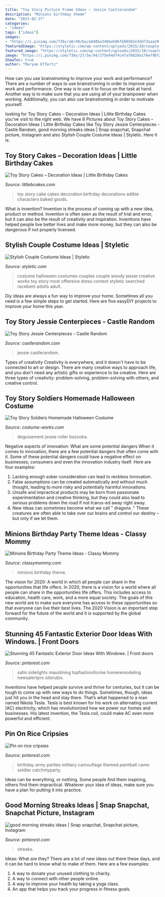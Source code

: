 ```yaml
---
title: "Toy Story Picture Frame Ideas ~ Jessie Castlerandom"
description: "Minions birthday theme"
date: "2023-02-27"
categories:
- "ideas"
tags: ["ideas"]
images:
- "https://i.pinimg.com/736x/a0/40/ba/a040ba348beb96fb80582e3dd73aaa29.jpg"
featuredImage: "https://styletic.com/wp-content/uploads/2015/10/couple-costume-ideas/14-couple-costume-ideas.jpg"
featured_image: "https://styletic.com/wp-content/uploads/2015/10/couple-costume-ideas/14-couple-costume-ideas.jpg"
image: "https://i.pinimg.com/736x/27/5e/94/275e94df4c47af8028e176ef9bf24509.jpg"
ShowToc: true
author: "Maryam Effertz"
---
```



How can you use brainstroming to improve your work and performance?
There are a number of ways to use brainstroming in order to improve your work and performance. One way is to use it to focus on the task at hand. Another way is to make sure that you are using all of your brainpower when working. Additionally, you can also use brainstroming in order to motivate yourself.

	

		
looking for Toy Story Cakes – Decoration Ideas | Little Birthday Cakes you've visit to the right web. We have 8 Pictures about Toy Story Cakes – Decoration Ideas | Little Birthday Cakes like Toy Story Jessie Centerpieces - Castle Random, good morning streaks ideas | Snap snapchat, Snapchat picture, Instagram and also Stylish Couple Costume Ideas | Styletic. Here it is:
		
    
## Toy Story Cakes – Decoration Ideas | Little Birthday Cakes

<img loading=lazy src="http://www.littlebcakes.com/wp-content/uploads/2014/02/Toy-Story-Cake-Decorations.jpg" onerror="this.onerror=null;this.src='https://tse3.mm.bing.net/th?id=OIP.gTYrNwFvE9FBo0bUhQXnZwHaJ4&amp;pid=15.1';" alt="Toy Story Cakes – Decoration Ideas | Little Birthday Cakes">

_Source: littlebcakes.com_

>toy story cake cakes decoration birthday decorations edible characters baked goods. 

	

What is invention?
Invention is the process of coming up with a new idea, product or method. Invention is often seen as the result of trial and error, but it can also be the result of creativity and inspiration. Inventions have helped people live better lives and make more money, but they can also be dangerous if not properly licensed.

    
## Stylish Couple Costume Ideas | Styletic

<img loading=lazy src="https://styletic.com/wp-content/uploads/2015/10/couple-costume-ideas/14-couple-costume-ideas.jpg" onerror="this.onerror=null;this.src='https://tse2.mm.bing.net/th?id=OIP.5eWxGIdwOPKB9GWIwHUfMAHaJ4&amp;pid=15.1';" alt="Stylish Couple Costume Ideas | Styletic">

_Source: styletic.com_

>costume halloween costumes couples couple woody jessie creative works toy story most offensive dress contest styletic searched racebent adults adult. 

	

Diy ideas are always a fun way to improve your home. Sometimes all you need is a few simple steps to get started. Here are five easyDIY projects to improve your home this year.

    
## Toy Story Jessie Centerpieces - Castle Random

<img loading=lazy src="https://castlerandom.com/wp-content/uploads/2019/11/Toy-story-centerpiece-2.jpg" onerror="this.onerror=null;this.src='https://tse1.mm.bing.net/th?id=OIP.u1CJeOzUlGnksfzDDBGO5AHaJ4&amp;pid=15.1';" alt="Toy Story Jessie Centerpieces - Castle Random">

_Source: castlerandom.com_

>jessie castlerandom. 

	

Types of creativity
Creativity is everywhere, and it doesn't have to be connected to art or design. There are many creative ways to approach life, and you don't need any artistic gifts or experience to be creative. Here are three types of creativity: problem-solving, problem-solving with others, and creative control.

    
## Toy Story Soldiers Homemade Halloween Costume

<img loading=lazy src="https://photos.costume-works.com/full/toy_story_soldiers.jpg" onerror="this.onerror=null;this.src='https://tse2.mm.bing.net/th?id=OIP.lQ3p_fKOaXcml5bQZ3ox8wHaJ3&amp;pid=15.1';" alt="Toy Story Soldiers Homemade Halloween Costume">

_Source: costume-works.com_

>deguisement jessie roller bazooka. 

	

Negative aspects of innovation: What are some potential dangers
When it comes to innovation, there are a few potential dangers that often come with it. Some of these potential dangers could have a negative effect on businesses, consumers and even the innovation industry itself. Here are four examples:
1. Lacking enough sober consideration can lead to reckless Innovation.
2. False assumptions can be created automatically and without much thought, leading to more risky and potentially harmful innovations.
3. Unsafe and impractical products may be born from passionate experimentation and creative thinking, but they could also lead to serious problems down the road if not Icarus-ed away right away. 
4. New ideas can sometimes become what we call " dragons ." These creatures are often able to take over our brains and control our destiny – but only if we let them.

    
## Minions Birthday Party Theme Ideas - Classy Mommy

<img loading=lazy src="http://classymommy.com/wp-content/uploads/2015/08/IMG_0338.jpg" onerror="this.onerror=null;this.src='https://tse4.mm.bing.net/th?id=OIP.h1rVCe32MWrHIlG6QhjfZgHaFj&amp;pid=15.1';" alt="Minions Birthday Party Theme Ideas - Classy Mommy">

_Source: classymommy.com_

>minions birthday theme. 

	

The vision for 2020: A world in which all people can share in the opportunities that life offers.
In 2020, there is a vision for a world where all people can share in the opportunities life offers. This includes access to education, health care, work, and a more equal society. The goals of this new world are to make sure everyone has access to these opportunities so that everyone can live their best lives. The 2020 Vision is an important step forward for the future of the world and it is supported by the global community.

    
## Stunning 45 Fantastic Exterior Door Ideas With Windows. | Front Doors

<img loading=lazy src="https://i.pinimg.com/736x/27/5e/94/275e94df4c47af8028e176ef9bf24509.jpg" onerror="this.onerror=null;this.src='https://tse3.mm.bing.net/th?id=OIP.unQ008eKYkAgVuYJ7GDrsgHaJ4&amp;pid=15.1';" alt="Stunning 45 Fantastic Exterior Door Ideas With Windows. | Front doors">

_Source: pinterest.com_

>satin sidelights mauidining topfashionforme homeremodeling newsalertpro siterubix. 

	

Inventions have helped people survive and thrive for centuries, but it can be tough to come up with new ways to do things. Sometimes, though, ideas just hit you in the head and stay there. That’s what happened to a man named Nikola Tesla. Tesla is best known for his work on alternating current (AC) electricity, which has revolutionized how we power our homes and businesses. His latest invention, the Tesla coil, could make AC even more powerful and efficient.

    
## Pin On Rice Cripsies

<img loading=lazy src="https://i.pinimg.com/736x/25/31/5f/25315f2e1d964461983a6651737b719a--army-birthday-parties-birthday-stuff.jpg" onerror="this.onerror=null;this.src='https://tse4.mm.bing.net/th?id=OIP.JfaCB5YWJJezs0AEGsIPZAHaJ3&amp;pid=15.1';" alt="Pin on rice cripsies">

_Source: pinterest.com_

>birthday army parties military camouflage themed paintball camo soldier catchmyparty. 

	

Ideas can be everything, or nothing. Some people find them inspiring, others find them impractical. Whatever your idea of ideas, make sure you have a plan for putting it into practice.

    
## Good Morning Streaks Ideas | Snap Snapchat, Snapchat Picture, Instagram

<img loading=lazy src="https://i.pinimg.com/736x/a0/40/ba/a040ba348beb96fb80582e3dd73aaa29.jpg" onerror="this.onerror=null;this.src='https://tse2.mm.bing.net/th?id=OIP.oPBDqbsnpUHOCxbFnHfurQHaNJ&amp;pid=15.1';" alt="good morning streaks ideas | Snap snapchat, Snapchat picture, Instagram">

_Source: pinterest.com_

>streaks. 

	

Ideas: What are they?
There are a lot of new ideas out there these days, and it can be hard to know what to make of them. Here are a few examples:
1. A way to donate your unused clothing to charity.
2. A way to connect with other people online.
3. A way to improve your health by taking a yoga class.
4. An app that helps you track your progress in fitness goals.

